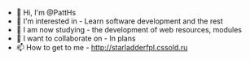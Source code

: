 - 👋 Hi, I'm @PattHs
- 👀 I'm interested in - Learn software development and the rest
- 🌱 I am now studying - the development of web resources, modules
- 💞️ I want to collaborate on - In plans
- 📫 How to get to me - http://starladderfpl.cssold.ru

<!---
PattHs/PattHs is a ✨ special ✨ repository because its `README.md` (this file) appears on your GitHub profile.
You can click the Preview link to take a look at your changes.
--->
